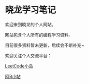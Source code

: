# 晓龙学习笔记

欢迎来到晓龙的个人网站。

网站包含个人所有的编程学习资料。

目前很多资料暂未更新，后续会不断补充~

欢迎关注个人交流平台：

[LeetCode小岛](https://leetcode.cn/u/longcoding/)

[阿B小站](https://space.bilibili.com/471943597)
